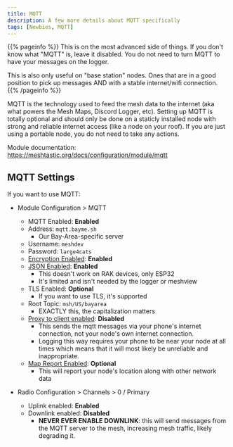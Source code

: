 ```yaml
---
title: MQTT
description: A few more details about MQTT specifically
tags: [Newbies, MQTT]
---
```

{{% pageinfo %}}
This is on the most advanced side of things. If you don't know what "MQTT" is, leave it disabled. You do not need to turn MQTT to have your messages on the logger.

This is also only useful on "base station" nodes. Ones that are in a good position to pick up messages AND with a stable internet/wifi connection. 
{{% /pageinfo %}}

MQTT is the technology used to feed the mesh data to the internet (aka what powers the Mesh Maps, Discord Logger, etc). Setting up MQTT is totally optional and should only be done on a staticly installed node with strong and reliable internet access (like a node on your roof). If you are just using a portable node, you do not need to take any actions.

Module documentation: https://meshtastic.org/docs/configuration/module/mqtt

## MQTT Settings
If you want to use MQTT:

* Module Configuration > MQTT
    * MQTT Enabled: **Enabled**
    * Address: `mqtt.bayme.sh`
        * Our Bay-Area-specific server
    * Username: `meshdev`
    * Password: `large4cats`
    * [Encryption Enabled](https://meshtastic.org/docs/configuration/module/mqtt/#encryption-enabled): **Enabled**
    * [JSON Enabled](https://meshtastic.org/docs/configuration/module/mqtt/#json-enabled): **Enabled**
        * This doesn't work on RAK devices, only ESP32
        * It's limited and isn't needed by the logger or meshview
    * TLS Enabled: **Optional**
        * If you want to use TLS, it's supported
    * Root Topic: `msh/US/bayarea`
        * EXACTLY this, the capitalization matters
    * [Proxy to client enabled](https://meshtastic.org/docs/configuration/module/mqtt/#client-proxy-enabled): **Disabled**
        * This sends the mqtt messages via your phone's internet connection, not your node's own internet connection.
        * Logging this way requires your phone to be near your node at all times which means that it will most likely be unreliable and inappropriate.
    * [Map Report Enabled](https://meshtastic.org/docs/configuration/module/mqtt/#map-reporting-enabled): **Optional**
        * This will report your node's location along with other network data

* Radio Configuration > Channels > 0 / Primary
    * Uplink enabled: **Enabled**
    * Downlink enabled: **Disabled**
        * **NEVER EVER ENABLE DOWNLINK**: this will send messages from the MQTT server to the mesh, increasing mesh traffic, likely degrading it.

